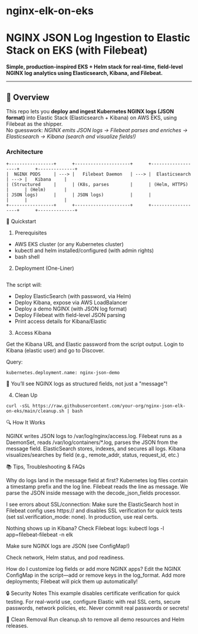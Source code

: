 # nginx-elk-on-eks


# NGINX JSON Log Ingestion to Elastic Stack on EKS (with Filebeat)

**Simple, production-inspired EKS + Helm stack for real-time, field-level NGINX log analytics using Elasticsearch, Kibana, and Filebeat.**

---

## 📖 Overview

This repo lets you **deploy and ingest Kubernetes NGINX logs (JSON format)** into Elastic Stack (Elasticsearch + Kibana) on AWS EKS, using Filebeat as the shipper.  
No guesswork: *NGINX emits JSON logs → Filebeat parses and enriches → Elasticsearch → Kibana (search and visualize fields!)*

### Architecture

```plaintext
+-----------------+      +---------------------+      +-------------------+      +--------------+
|  NGINX PODS     | ---> |   Filebeat Daemon   | ---> |  Elasticsearch    | ---> |   Kibana     |
| (Structured     |      | (K8s, parses        |      | (Helm, HTTPS)     |      | (Helm)       |
| JSON logs)      |      | JSON logs)          |      |                   |      |              |
+-----------------+      +---------------------+      +-------------------+      +--------------+
```


🚀 Quickstart

1. Prerequisites
- AWS EKS cluster (or any Kubernetes cluster)
- kubectl and helm installed/configured (with admin rights)
- bash shell

2. Deployment (One-Liner)

```curl -sSL https://raw.githubusercontent.com/your-org/nginx-json-elk-on-eks/main/deploy.sh | bash
```

The script will:
- Deploy ElasticSearch (with password, via Helm)
- Deploy Kibana, expose via AWS LoadBalancer
- Deploy a demo NGINX (with JSON log format)
- Deploy Filebeat with field-level JSON parsing
- Print access details for Kibana/Elastic

3. Access Kibana

Get the Kibana URL and Elastic password from the script output.
Login to Kibana (elastic user) and go to Discover.

Query:
```
kubernetes.deployment.name: nginx-json-demo
```

🎉 You’ll see NGINX logs as structured fields, not just a "message"!


4. Clean Up
```
curl -sSL https://raw.githubusercontent.com/your-org/nginx-json-elk-on-eks/main/cleanup.sh | bash
```

🔍 How It Works

NGINX writes JSON logs to /var/log/nginx/access.log.
Filebeat runs as a DaemonSet, reads /var/log/containers/*.log, parses the JSON from the message field.
ElasticSearch stores, indexes, and secures all logs.
Kibana visualizes/searches by field (e.g., remote_addr, status, request_id, etc.)

📚 Tips, Troubleshooting & FAQs

Why do logs land in the message field at first?
Kubernetes log files contain a timestamp prefix and the log line. Filebeat reads the line as message. We parse the JSON inside message with the decode_json_fields processor.

I see errors about SSL/connection:
Make sure the ElasticSearch host in Filebeat config uses https:// and disables SSL verification for quick tests (set ssl.verification_mode: none). In production, use real certs.

Nothing shows up in Kibana?
Check Filebeat logs: kubectl logs -l app=filebeat-filebeat -n elk

Make sure NGINX logs are JSON (see ConfigMap!)

Check network, Helm status, and pod readiness.

How do I customize log fields or add more NGINX apps?
Edit the NGINX ConfigMap in the script—add or remove keys in the log_format.
Add more deployments; Filebeat will pick them up automatically!

🔒 Security Notes
This example disables certificate verification for quick testing. For real-world use, configure Elastic with real SSL certs, secure passwords, network policies, etc.
Never commit real passwords or secrets!

🧹 Clean Removal
Run cleanup.sh to remove all demo resources and Helm releases.


